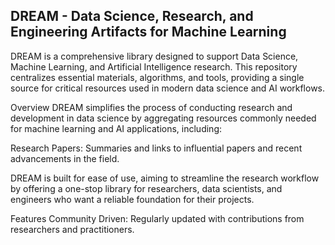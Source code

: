 ## DREAM - Data Science, Research, and Engineering Artifacts for Machine Learning
DREAM is a comprehensive library designed to support Data Science, Machine Learning, and Artificial Intelligence research. This repository centralizes essential materials, algorithms, and tools, providing a single source for critical resources used in modern data science and AI workflows.

Overview
DREAM simplifies the process of conducting research and development in data science by aggregating resources commonly needed for machine learning and AI applications, including:

Research Papers: Summaries and links to influential papers and recent advancements in the field.

DREAM is built for ease of use, aiming to streamline the research workflow by offering a one-stop library for researchers, data scientists, and engineers who want a reliable foundation for their projects.

Features
Community Driven: Regularly updated with contributions from researchers and practitioners.
